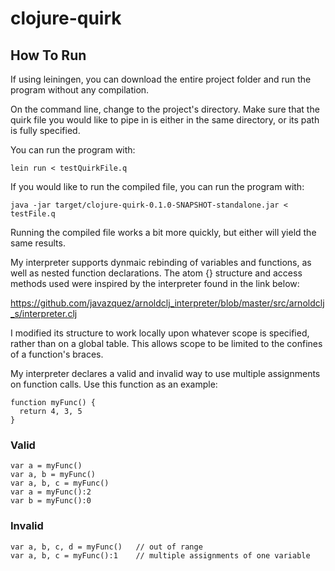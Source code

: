 # clojure-quirk

## How To Run

If using leiningen, you can download the entire project folder and run the program without any compilation.

On the command line, change to the project's directory. Make sure that the quirk file you would like to pipe in is either in the same directory, or its path is fully specified.

You can run the program with:

`lein run < testQuirkFile.q`

If you would like to run the compiled file, you can run the program with:

`java -jar target/clojure-quirk-0.1.0-SNAPSHOT-standalone.jar < testFile.q`

Running the compiled file works a bit more quickly, but either will yield the same results.

My interpreter supports dynmaic rebinding of variables and functions, as well as nested function declarations. The atom {} structure and access methods used were inspired by the interpreter found in the link below:

https://github.com/javazquez/arnoldclj_interpreter/blob/master/src/arnoldclj_s/interpreter.clj

I modified its structure to work locally upon whatever scope is specified, rather than on a global table. This allows scope to be limited to the confines of a function's braces.

My interpreter declares a valid and invalid way to use multiple assignments on function calls. Use this function as an example:
```
function myFunc() {
  return 4, 3, 5
}
```
### Valid
```
var a = myFunc()
var a, b = myFunc()
var a, b, c = myFunc()
var a = myFunc():2
var b = myFunc():0
```
### Invalid

```
var a, b, c, d = myFunc()   // out of range
var a, b, c = myFunc():1    // multiple assignments of one variable
```


